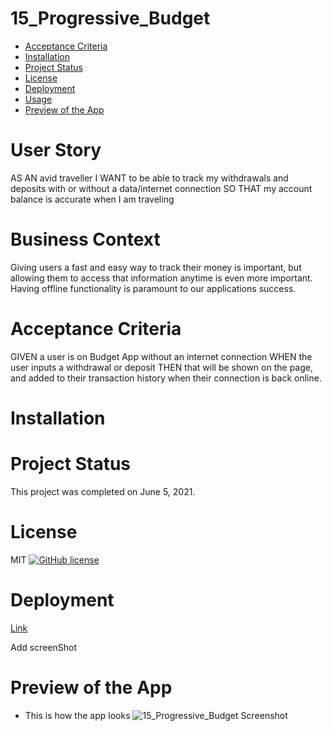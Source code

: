 # 15_Progressive_Budget

* [Acceptance Criteria](#acceptancecriteria)
* [Installation](#installation)
* [Project Status](#projectstatus)
* [License](#license)
* [Deployment](#deployment)
* [Usage](#usage)
* [Preview of the App](#previewApp)

# User Story
AS AN avid traveller
I WANT to be able to track my withdrawals and deposits with or without a data/internet connection
SO THAT my account balance is accurate when I am traveling

# Business Context

Giving users a fast and easy way to track their money is important, but allowing them to access that information anytime is even more important. Having offline functionality is paramount to our applications success.

# Acceptance Criteria
GIVEN a user is on Budget App without an internet connection
WHEN the user inputs a withdrawal or deposit
THEN that will be shown on the page, and added to their transaction history when their connection is back online.

# Installation
<!-- In order to use this app, you will need to use the Mongo database with a Mongoose schema and handle routes with Express. -->

# Project Status
This project was completed on June 5, 2021. 

# License
MIT
[![GitHub license](https://img.shields.io/badge/license-MIT-blue.svg)](https://github.com/sdca/advdv)

# Deployment
[Link]()

Add screenShot
# Preview of the App
* This is how the app looks
![15_Progressive_Budget Screenshot]()